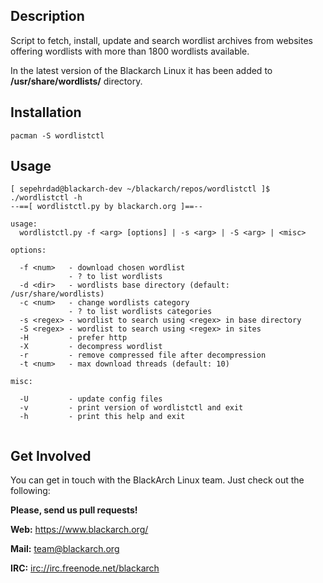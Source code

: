 ## Description

Script to fetch, install, update and search wordlist archives from websites
offering wordlists with more than 1800 wordlists available.

In the latest version of the Blackarch Linux it has been added to
**/usr/share/wordlists/** directory.

## Installation

`pacman -S wordlistctl`

## Usage

```
[ sepehrdad@blackarch-dev ~/blackarch/repos/wordlistctl ]$ ./wordlistctl -h
--==[ wordlistctl.py by blackarch.org ]==--

usage:
  wordlistctl.py -f <arg> [options] | -s <arg> | -S <arg> | <misc>

options:

  -f <num>   - download chosen wordlist
             - ? to list wordlists
  -d <dir>   - wordlists base directory (default: /usr/share/wordlists)
  -c <num>   - change wordlists category
             - ? to list wordlists categories
  -s <regex> - wordlist to search using <regex> in base directory
  -S <regex> - wordlist to search using <regex> in sites
  -H         - prefer http
  -X         - decompress wordlist
  -r         - remove compressed file after decompression
  -t <num>   - max download threads (default: 10)

misc:

  -U         - update config files
  -v         - print version of wordlistctl and exit
  -h         - print this help and exit


```

## Get Involved

You can get in touch with the BlackArch Linux team. Just check out the following:

**Please, send us pull requests!**

**Web:** https://www.blackarch.org/

**Mail:** team@blackarch.org

**IRC:** [irc://irc.freenode.net/blackarch](irc://irc.freenode.net/blackarch)
